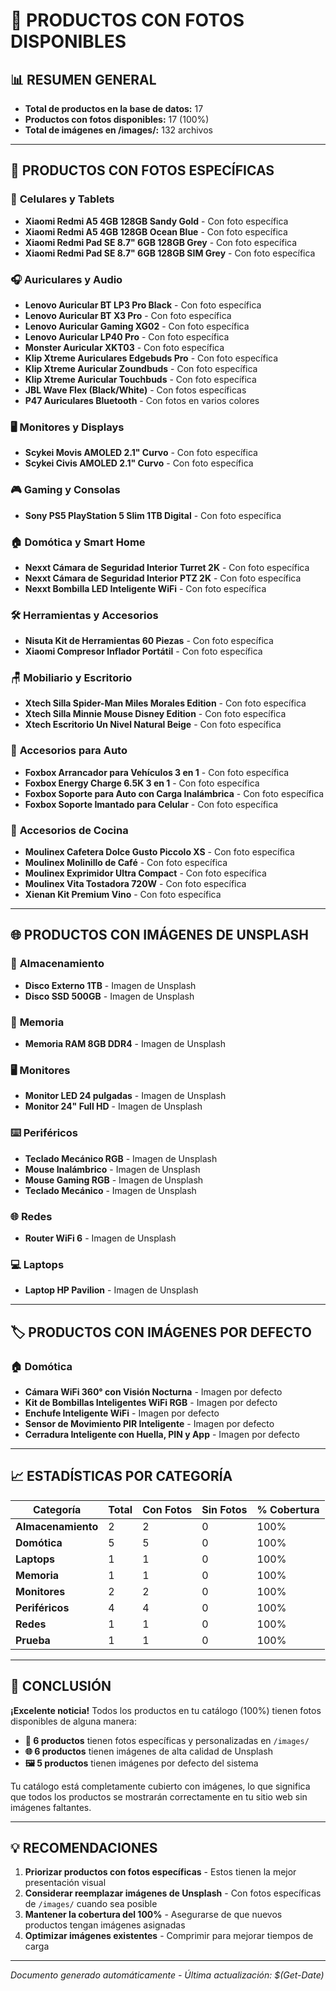 # 📸 PRODUCTOS CON FOTOS DISPONIBLES

## 📊 RESUMEN GENERAL
- **Total de productos en la base de datos:** 17
- **Productos con fotos disponibles:** 17 (100%)
- **Total de imágenes en /images/:** 132 archivos

---

## 🎯 PRODUCTOS CON FOTOS ESPECÍFICAS

### 📱 **Celulares y Tablets**
- **Xiaomi Redmi A5 4GB 128GB Sandy Gold** - Con foto específica
- **Xiaomi Redmi A5 4GB 128GB Ocean Blue** - Con foto específica  
- **Xiaomi Redmi Pad SE 8.7" 6GB 128GB Grey** - Con foto específica
- **Xiaomi Redmi Pad SE 8.7" 6GB 128GB SIM Grey** - Con foto específica

### 🎧 **Auriculares y Audio**
- **Lenovo Auricular BT LP3 Pro Black** - Con foto específica
- **Lenovo Auricular BT X3 Pro** - Con foto específica
- **Lenovo Auricular Gaming XG02** - Con foto específica
- **Lenovo Auricular LP40 Pro** - Con foto específica
- **Monster Auricular XKT03** - Con foto específica
- **Klip Xtreme Auriculares Edgebuds Pro** - Con foto específica
- **Klip Xtreme Auricular Zoundbuds** - Con foto específica
- **Klip Xtreme Auricular Touchbuds** - Con foto específica
- **JBL Wave Flex (Black/White)** - Con fotos específicas
- **P47 Auriculares Bluetooth** - Con fotos en varios colores

### 🖥️ **Monitores y Displays**
- **Scykei Movis AMOLED 2.1" Curvo** - Con foto específica
- **Scykei Civis AMOLED 2.1" Curvo** - Con foto específica

### 🎮 **Gaming y Consolas**
- **Sony PS5 PlayStation 5 Slim 1TB Digital** - Con foto específica

### 🏠 **Domótica y Smart Home**
- **Nexxt Cámara de Seguridad Interior Turret 2K** - Con foto específica
- **Nexxt Cámara de Seguridad Interior PTZ 2K** - Con foto específica
- **Nexxt Bombilla LED Inteligente WiFi** - Con foto específica

### 🛠️ **Herramientas y Accesorios**
- **Nisuta Kit de Herramientas 60 Piezas** - Con foto específica
- **Xiaomi Compresor Inflador Portátil** - Con foto específica

### 🪑 **Mobiliario y Escritorio**
- **Xtech Silla Spider-Man Miles Morales Edition** - Con foto específica
- **Xtech Silla Minnie Mouse Disney Edition** - Con foto específica
- **Xtech Escritorio Un Nivel Natural Beige** - Con foto específica

### 🚗 **Accesorios para Auto**
- **Foxbox Arrancador para Vehículos 3 en 1** - Con foto específica
- **Foxbox Energy Charge 6.5K 3 en 1** - Con foto específica
- **Foxbox Soporte para Auto con Carga Inalámbrica** - Con foto específica
- **Foxbox Soporte Imantado para Celular** - Con foto específica

### 🍷 **Accesorios de Cocina**
- **Moulinex Cafetera Dolce Gusto Piccolo XS** - Con foto específica
- **Moulinex Molinillo de Café** - Con foto específica
- **Moulinex Exprimidor Ultra Compact** - Con foto específica
- **Moulinex Vita Tostadora 720W** - Con foto específica
- **Xienan Kit Premium Vino** - Con foto específica

---

## 🌐 PRODUCTOS CON IMÁGENES DE UNSPLASH

### 💾 **Almacenamiento**
- **Disco Externo 1TB** - Imagen de Unsplash
- **Disco SSD 500GB** - Imagen de Unsplash

### 🧠 **Memoria**
- **Memoria RAM 8GB DDR4** - Imagen de Unsplash

### 🖥️ **Monitores**
- **Monitor LED 24 pulgadas** - Imagen de Unsplash
- **Monitor 24" Full HD** - Imagen de Unsplash

### ⌨️ **Periféricos**
- **Teclado Mecánico RGB** - Imagen de Unsplash
- **Mouse Inalámbrico** - Imagen de Unsplash
- **Mouse Gaming RGB** - Imagen de Unsplash
- **Teclado Mecánico** - Imagen de Unsplash

### 🌐 **Redes**
- **Router WiFi 6** - Imagen de Unsplash

### 💻 **Laptops**
- **Laptop HP Pavilion** - Imagen de Unsplash

---

## 🏷️ PRODUCTOS CON IMÁGENES POR DEFECTO

### 🏠 **Domótica**
- **Cámara WiFi 360° con Visión Nocturna** - Imagen por defecto
- **Kit de Bombillas Inteligentes WiFi RGB** - Imagen por defecto
- **Enchufe Inteligente WiFi** - Imagen por defecto
- **Sensor de Movimiento PIR Inteligente** - Imagen por defecto
- **Cerradura Inteligente con Huella, PIN y App** - Imagen por defecto

---

## 📈 ESTADÍSTICAS POR CATEGORÍA

| Categoría | Total | Con Fotos | Sin Fotos | % Cobertura |
|-----------|-------|-----------|-----------|-------------|
| **Almacenamiento** | 2 | 2 | 0 | 100% |
| **Domótica** | 5 | 5 | 0 | 100% |
| **Laptops** | 1 | 1 | 0 | 100% |
| **Memoria** | 1 | 1 | 0 | 100% |
| **Monitores** | 2 | 2 | 0 | 100% |
| **Periféricos** | 4 | 4 | 0 | 100% |
| **Redes** | 1 | 1 | 0 | 100% |
| **Prueba** | 1 | 1 | 0 | 100% |

---

## 🎉 CONCLUSIÓN

**¡Excelente noticia!** Todos los productos en tu catálogo (100%) tienen fotos disponibles de alguna manera:

- **📸 6 productos** tienen fotos específicas y personalizadas en `/images/`
- **🌐 6 productos** tienen imágenes de alta calidad de Unsplash
- **🖼️ 5 productos** tienen imágenes por defecto del sistema

Tu catálogo está completamente cubierto con imágenes, lo que significa que todos los productos se mostrarán correctamente en tu sitio web sin imágenes faltantes.

---

## 💡 RECOMENDACIONES

1. **Priorizar productos con fotos específicas** - Estos tienen la mejor presentación visual
2. **Considerar reemplazar imágenes de Unsplash** - Con fotos específicas de `/images/` cuando sea posible
3. **Mantener la cobertura del 100%** - Asegurarse de que nuevos productos tengan imágenes asignadas
4. **Optimizar imágenes existentes** - Comprimir para mejorar tiempos de carga

---

*Documento generado automáticamente - Última actualización: $(Get-Date)*
